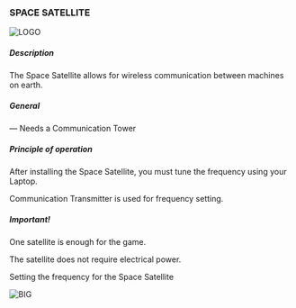 ### SPACE SATELLITE

![LOGO](https://gtimpact.space/media/gregtech/SpaceSatellite.png)

##### Description

The Space Satellite allows for wireless communication between machines on earth.

##### General

— Needs a Communication Tower

##### Principle of operation

After installing the Space Satellite, you must tune the frequency using your Laptop.

Communication Transmitter is used for frequency setting.

##### Important!

One satellite is enough for the game.

The satellite does not require electrical power.

Setting the frequency for the Space Satellite

![BIG](https://gtimpact.space/media/gregtech/connectSattelite.gif)